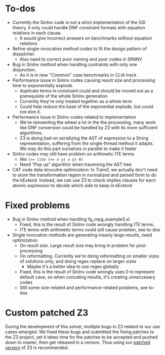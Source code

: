 # To-dos

- Currently the SinInv code is not a strict implementation of the SSI theory, it
  only could handle DNF constraint formats with equation relations in each clause.
    - It would give incorrect anwsers on benchmarks without equation relations
- Refine single-invocation method codes to fit the design pattern of dispatcher.
    - Also need to correct poor naming and poor codes in SININV
- Bug in SinInv method when handling contraints with only one disjunction.
    - As it is in new "Common" case benchmarks in CLIA track
- Performance issue in SinInv codes causing result size and processing time to
  exponentially explode.
    - duplicate terms in constraint could and should be moved out as a
    prerequisite of the whole SinInv generation
    - Currently they're only treated together as a whole term
    - Could help reduce the base of the exponential explode, but could not elim it.
- Performance issue in SinInv codes related to implementation
    - We're reinventing the wheel a lot in the the processing, many work like DNF
    conversion could be handled by Z3 with its more sufficient algorithms.
    - Z3 is doing bad on serializing the AST of expression to a String
    representation, suffering from the single-thread method it adapts. We may
    do this part ourselves in parallel to make it faster
- SinInv codes may still have problem on arithmetic ITE terms
    - like `(>= (ite (>= x y) x y) 0)`
    - Need "Pop up" algorithm when traversing the AST tree
- CAT code data strucutre optimization: In Transf, we actually don't need to
  store the transformation region in normalized and parsed form to do the
  kExtend. Instead, we can use Z3 to check implies clauses for each atomic
  expression to decide which side to keep in kExtend

# Fixed problems

- Bug in SinInv method when handling fg_mpg_example5.sl
    - Fixed, this is the result of SinInv code wrongly handling ITE terms.
    - ITE terms with arithmetic terms could still cause problem, see to-dos
- Single invocation methods are generating insanly large results, need
  optimization
    - On result size. Large result size may bring in problem for post-processing
    - On reformatting. Currently we're doing reformatting on smaller sizes of
      solutions only, and doing regex replace on larger sizes
        - Maybe it's a better idea to use regex globally
    - Fixed, this is the result of SinInv code wrongly uses 0 to represent
    default case, so when concating results, it's creating unneccesary codes
    - Still some size-related and performance-related problems, see to-dos

# Custom patched Z3

During the development of this solver, multiple bugs in Z3 related to our use
cases emerged. We fixed these bugs and submitted the fixing patches to the Z3
project, yet it takes time for the patches to be accepted and pushed down to
master, then get released in a verison. Thus using our [patched
version](https://github.com/chaserhkj/z3/tree/api-fix-4.5.0) of Z3 is
recommended.
